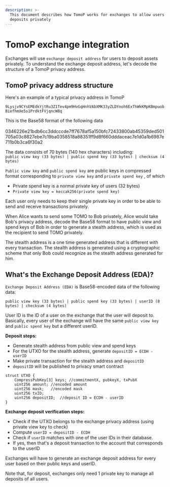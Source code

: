 ```yaml
---
description: >-
  This document describes how TomoP works for exchanges to allow users to make
  deposits privately
---
```


# TomoP exchange integration

Exchanges will use `exchange deposit address` for users to deposit assets privately. To understand the exchange deposit address, let's decode the structure of a TomoP privacy address.

## TomoP privacy address structure

Here's an example of a typical privacy address in TomoP

`9Lysjv9CYsEMEdkYjtRu3Z1Tev4pm9HvGqHnhVAbXMK33yZLDYnoh6ExThWkKMpKBmpuobBiefhmXe5s1PrdktFVjqncW8q`

This is the Base58 format of the following data\
\
0346226e21bdb6cc3ddcccde7ff7678af5a150bfc72433800ab45359ded501705a03c8827ebe7c19ba0358518a88351ff9d8f660dddaceac7e1d0a1b6987e711b0b3ca6f30a2

The data consists of 70 bytes (140 hex characters) including: \
`public view key (33 bytes) | public spend key (33 bytes) | checksum (4 bytes)`

`Public view key` and `public spend key` are public keys in compressed format corresponding to `private view key` and `private spend key` , of which

* Private spend key is a normal private key of users (32 bytes)
* `Private view key = keccak256(private spend key)`

Each user only needs to keep their single private key in order to be able to send and receive transactions privately.

When Alice wants to send some TOMO to Bob privately, Alice would take Bob's privacy address, decode the Base58 format to have public view and spend keys of Bob in order to generate a stealth address, which is used as the recipient to send TOMO privately.

The stealth address is a one time generated address that is different with every transaction. The stealth address is generated using a cryptographic scheme that only Bob could recognize as the stealth address generated for him.

## What's the Exchange Deposit Address (EDA)?

`Exchange Deposit Address (EDA)` is Base58-encoded data of the following data:

`public view key (33 bytes) | public spend key (33 bytes) | userID (8 bytes) | checksum (4 bytes)`

User ID is the ID of a user on the exchange that the user will deposit to. Basically, every user of the exchange will have the same `public view key` and `public spend key` but a different userID.

**Deposit steps:**

* Generate stealth address from public view and spend keys
* For the UTXO for the stealth address, generate `depositID = ECDH - userID` 
* Make private transaction for the stealth address and `depositID`
* `depositID` will be published to privacy smart contract

```
struct UTXO {
    CompressPubKey[3] keys; //commitmentX, pubkeyX, txPubX
    uint256 amount; //encoded amount
    uint256 mask;   //encoded mask
    uint256 txID;
    uint256 depositID;  //deposit ID = ECDH - userID
}
```

**Exchange deposit verification steps:**

* Check if the UTXO belongs to the exchange privacy address (using private view key to check)
* Compute `userID = depositID - ECDH`
* Check if `userID` matches with one of the user IDs in their database.
* If yes, then that's a deposit transaction to the account that corresponds to the userID

Exchanges will have to generate an exchange deposit address for every user based on their public keys and userID.

Note that, for deposit, exchanges only need 1 private key to manage all deposits of all users.
